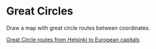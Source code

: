 # Great Circles

Draw a map with great circle routes between coordinates.

[Great Circle routes from Helsinki to European capitals](screenshot01.png)